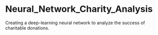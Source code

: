 # Neural_Network_Charity_Analysis
Creating a deep-learning neural network to analyze the success of charitable donations.

